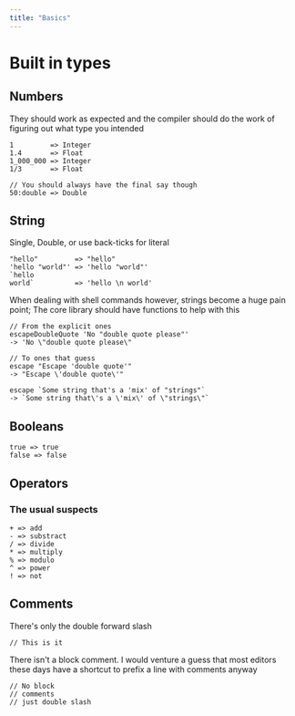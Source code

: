 ```yaml
---
title: "Basics"
---
```


# Built in types

## Numbers

They should work as expected and the compiler should do the work of figuring out
what type you intended

```
1         => Integer
1.4       => Float
1_000_000 => Integer
1/3       => Float

// You should always have the final say though
50:double => Double
```

## String


Single, Double, or use back-ticks for literal

```
"hello"         => "hello"
'hello "world"' => 'hello "world"'
`hello 
world`          => 'hello \n world'
```

When dealing with shell commands however, strings become a huge pain point; The
core library should have functions to help with this


```
// From the explicit ones
escapeDoubleQuote 'No "double quote please"'
-> 'No \"double quote please\"

// To ones that guess
escape "Escape 'double quote'"
-> "Escape \'double quote\'"

escape `Some string that's a 'mix' of "strings"`
-> `Some string that\'s a \'mix\' of \"strings\"`
```

## Booleans

```
true => true
false => false
```

## Operators

### The usual suspects

```
+ => add 
- => substract
/ => divide
* => multiply
% => modulo
^ => power
! => not
```

## Comments

There's only the double forward slash

```
// This is it
```

There isn't a block comment. I would venture a guess that most editors these
days have a shortcut to prefix a line with comments anyway

```
// No block
// comments
// just double slash
```
